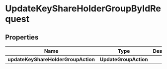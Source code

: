 

# UpdateKeyShareHolderGroupByIdRequest


## Properties

| Name | Type | Description | Notes |
|------------ | ------------- | ------------- | -------------|
|**updateKeyShareHolderGroupAction** | **UpdateGroupAction** |  |  |



